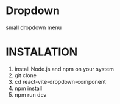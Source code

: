 # Dropdown 
small dropdown menu

# INSTALATION
1. install Node.js and npm on your system
2. git clone <repository-url>
3. cd react-vite-dropdown-component
4. npm install
5. npm run dev 

